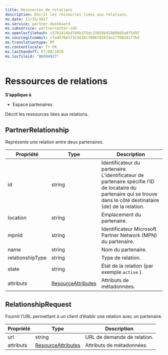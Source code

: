 ```yaml
---
title: Ressources de relations
description: Décrit les ressources liées aux relations.
ms.date: 12/15/2017
ms.service: partner-dashboard
ms.subservice: partnercenter-sdk
ms.openlocfilehash: c5701414bd704b375dc23859b920609d5a975d9f
ms.sourcegitcommit: cfedd76e573c5616cf006f826f4e27f08281f7b4
ms.translationtype: MT
ms.contentlocale: fr-FR
ms.lasthandoff: 07/08/2020
ms.locfileid: "86094927"
---
```

# <a name="relationships-resources"></a>Ressources de relations

**S’applique à**

- Espace partenaires

Décrit les ressources liées aux relations.

## <a name="partnerrelationship"></a>PartnerRelationship

Représente une relation entre deux partenaires.

| Propriété         | Type                                                           | Description                                                                                                                                    |
|------------------|----------------------------------------------------------------|------------------------------------------------------------------------------------------------------------------------------------------------|
| id               | string                                                         | Identificateur du partenaire. L’identificateur de partenaire spécifie l’ID de locataire du partenaire qui se trouve dans le côté destinataire (de) de la relation. |
| location         | string                                                         | Emplacement du partenaire.                                                                                                                   |
| mpnId            | string                                                         | Identificateur Microsoft Partner Network (MPN) du partenaire.                                                                                 |
| name             | string                                                         | Nom du partenaire.                                                                                                                       |
| relationshipType | string                                                         | Type de relation.                                                                                                                      |
| state            | string                                                         | État de la relation (par exemple `active` ).                                                                                                 |
| attributs       | [ResourceAttributes](utility-resources.md#resourceattributes) | Attributs de métadonnées.                                                                                                                       |

## <a name="relationshiprequest"></a>RelationshipRequest

Fournit l’URL permettant à un client d’établir une relation avec un partenaire.

| Propriété   | Type                                                           | Description                   |
|------------|----------------------------------------------------------------|-------------------------------|
| url        | string                                                         | URL de demande de relation. |
| attributs | [ResourceAttributes](utility-resources.md#resourceattributes) | Attributs de métadonnées.      |
